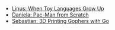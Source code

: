 - [Linus: When Toy Languages Grow Up](https://www.gophercon.com/agenda/session/593047)
- [Daniela: Pac-Man from Scratch](https://www.gophercon.com/agenda/session/649345)
- [Sebastian: 3D Printing Gophers with Go](https://www.gophercon.com/agenda/session/593018)